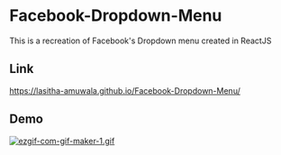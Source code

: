 # Facebook-Dropdown-Menu

This is a recreation of Facebook's Dropdown menu created in ReactJS

## Link

https://lasitha-amuwala.github.io/Facebook-Dropdown-Menu/

## Demo

[![ezgif-com-gif-maker-1.gif](https://i.postimg.cc/3JYXGKdg/ezgif-com-gif-maker-1.gif)](https://postimg.cc/grtLFbyJ)
